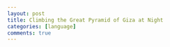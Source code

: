 ```yaml
---
layout: post
title: Climbing the Great Pyramid of Giza at Night
categories: [language]
comments: true
---
```


<!--more-->